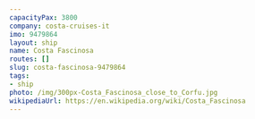 ```yaml
---
capacityPax: 3800
company: costa-cruises-it
imo: 9479864
layout: ship
name: Costa Fascinosa
routes: []
slug: costa-fascinosa-9479864
tags:
- ship
photo: /img/300px-Costa_Fascinosa_close_to_Corfu.jpg
wikipediaUrl: https://en.wikipedia.org/wiki/Costa_Fascinosa
---
```

